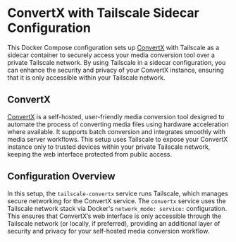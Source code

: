 # ConvertX with Tailscale Sidecar Configuration

This Docker Compose configuration sets up [ConvertX](https://github.com/C4illin/ConvertX) with Tailscale as a sidecar container to securely access your media conversion tool over a private Tailscale network. By using Tailscale in a sidecar configuration, you can enhance the security and privacy of your ConvertX instance, ensuring that it is only accessible within your Tailscale network.

## ConvertX

[ConvertX](https://github.com/C4illin/ConvertX) is a self-hosted, user-friendly media conversion tool designed to automate the process of converting media files using hardware acceleration where available. It supports batch conversion and integrates smoothly with media server workflows. This setup uses Tailscale to expose your ConvertX instance only to trusted devices within your private Tailscale network, keeping the web interface protected from public access.

## Configuration Overview

In this setup, the `tailscale-convertx` service runs Tailscale, which manages secure networking for the ConvertX service. The `convertx` service uses the Tailscale network stack via Docker's `network_mode: service:` configuration. This ensures that ConvertX’s web interface is only accessible through the Tailscale network (or locally, if preferred), providing an additional layer of security and privacy for your self-hosted media conversion workflow.
